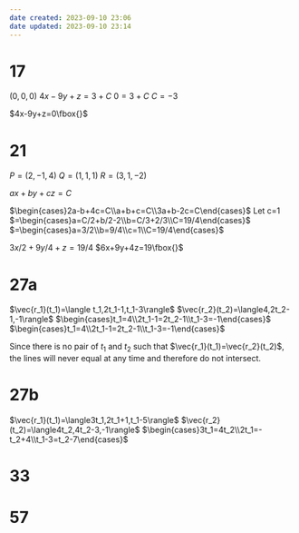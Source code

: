 ```yaml
---
date created: 2023-09-10 23:06
date updated: 2023-09-10 23:14
---
```


# 17

$(0,0,0)$
$4x-9y+z=3+C$
$0=3+C$
$C=-3$

$4x-9y+z=0\fbox{}$

# 21

$P=(2,-1,4)$
$Q=(1,1,1)$
$R=(3,1,-2)$

$ax+by+cz=C$

$\begin{cases}2a-b+4c=C\\a+b+c=C\\3a+b-2c=C\end{cases}$
Let c=1
$=\begin{cases}a=C/2+b/2-2\\b=C/3+2/3\\C=19/4\end{cases}$
$=\begin{cases}a=3/2\\b=9/4\\c=1\\C=19/4\end{cases}$

$3x/2+9y/4+z=19/4$
$6x+9y+4z=19\fbox{}$

# 27a

$\vec{r_1}(t_1)=\langle t_1,2t_1-1,t_1-3\rangle$
$\vec{r_2}(t_2)=\langle4,2t_2-1,-1\rangle$
$\begin{cases}t_1=4\\2t_1-1=2t_2-1\\t_1-3=-1\end{cases}$
$\begin{cases}t_1=4\\2t_1-1=2t_2-1\\t_1-3=-1\end{cases}$


Since there is no pair of $t_1$ and $t_2$ such that $\vec{r_1}(t_1)=\vec{r_2}(t_2)$, the lines will never equal at any time and therefore do not intersect.

# 27b

$\vec{r_1}(t_1)=\langle3t_1,2t_1+1,t_1-5\rangle$
$\vec{r_2}(t_2)=\langle4t_2,4t_2-3,-1\rangle$
$\begin{cases}3t_1=4t_2\\2t_1=-t_2+4\\t_1-3=t_2-7\end{cases}$

# 33

# 57

